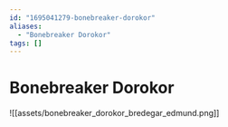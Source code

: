 ```yaml
---
id: "1695041279-bonebreaker-dorokor"
aliases:
  - "Bonebreaker Dorokor"
tags: []
---
```


# Bonebreaker Dorokor

![[assets/bonebreaker_dorokor_bredegar_edmund.png]]
